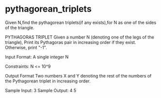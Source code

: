 # pythagorean_triplets
Given N,find the pythagorean triplets(if any exists),for N as one of the sides of the triangle.


PYTHAGORAS TRIPLET
Given a number N (denoting one of the legs of the triangle), Print its Pythagoras pair in increasing order if they exist. Otherwise, print "-1".

Input Format:
A single integer N

Constraints:
N <= 10^9

Output Format
Two numbers X and Y denoting the rest of the numbers of the Pythagorean triplet in increasing order.

Sample Input:
3
Sample Output:
4 5
